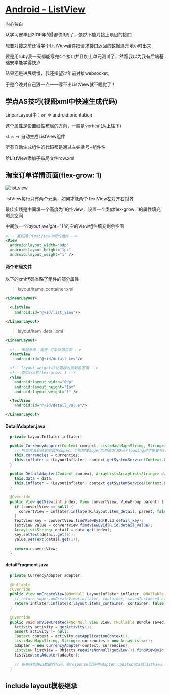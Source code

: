 # [Android - ListView](/2020/01/list_view.md)

<i class="fa fa-paragraph"></i>
内心独白

从学习安卓到2019年的🎄都快3周了，依然不能对接上项目的接口

想要对接之前还得学个ListView组件把请求接口返回的数据漂亮地小时出来

要是用ruby我一天都能写完4个接口并且加上单元测试了，然而我以为我有后端基础安卓能学得快点

结果还是进展缓慢，我还指望过年前对接websocket。

于是今晚对自己狠一点——写不出ListView就不睡觉了！

## 学点AS技巧(视图xml中快速生成代码)

LinearLayout中：`or` => android:orientation

这个属性是设置线性布局的方向，一般是vertical(从上往下)

`<Lis` => 自动生成ListView组件

所有自动生成组件的代码都是通过左尖括号+组件名

<i class="fa fa-hashtag"></i>
给ListView添加子布局文件row.xml

## 淘宝订单详情页面(flex-grow: 1)

![list_view](list_view.png)

<i class="fa fa-hashtag"></i>
listView每行只有两个元素，如何才能两个TextView左对齐右对齐

最佳实践是中间填一个高度为1的空view，设置一个类似flex-grow: 1的属性填充剩余空间

中间放一个<var class="mark">layout_weight="1"</var>的空的View组件填充剩余空间

```xml
<!-- 塞到两个TextView中间的组件 -->
<View
  android:layout_width="0dp"
  android:layout_height="1px"
  android:layout_weight="1" />
```

<!-- tabs:start -->

#### **两个布局文件**

以下的xml代码省略了组件的部分属性

> layout/items_container.xml

```xml
<LinearLayout>

  <ListView
    android:id="@+id/list_view"/>

</LinearLayout>
```

> layout/item_detail.xml

```xml
<LinearLayout>

  <!-- 布局参考：淘宝-订单详情页面 -->
  <TextView
    android:id="@+id/detail_key"/>

  <!-- layout_weight=1让容器占据剩余宽度 -->
  <!-- 类似css的flex-grow: 1 -->
  <View
    android:layout_width="0dp"
    android:layout_height="1px"
    android:layout_weight="1" />

  <TextView
    android:id="@+id/detail_value"/>

</LinearLayout>
```

#### **DetailAdapter.java**

```java
  private LayoutInflater inflater;

  public CurrencyAdapter(Context context, List<HashMap<String, String>> currencies) {
    // 构造方法会隐式地调用super。个别需要super的构造方法Overloading时才需要写super
    this.currencies = currencies;
    this.inflater = (LayoutInflater) context.getSystemService(Context.LAYOUT_INFLATER_SERVICE);
  }

  public DetailAdapter(Context context, ArrayList<ArrayList<String>> data) {
    this.data = data;
    this.inflater = (LayoutInflater) context.getSystemService(Context.LAYOUT_INFLATER_SERVICE);
  }

  @Override
  public View getView(int index, View convertView, ViewGroup parent) {
    if (convertView == null) {
      convertView = inflater.inflate(R.layout.item_detail, parent, false);
    }
    TextView key = convertView.findViewById(R.id.detail_key);
    TextView value = convertView.findViewById(R.id.detail_value);
    ArrayList<String> detail = data.get(index);
    key.setText(detail.get(0));
    value.setText(detail.get(1));

    return convertView;
  }
```

#### **detailFragment.java**

```java
  private CurrencyAdapter adapter;

  @Nullable
  @Override
  public View onCreateView(@NonNull LayoutInflater inflater, @Nullable ViewGroup container, @Nullable Bundle savedInstanceState) {
    // return super.onCreateView(inflater, container, savedInstanceState);
    return inflater.inflate(R.layout.items_container, container, false);
  }

  @Override
  public void onViewCreated(@NonNull View view, @Nullable Bundle savedInstanceState) {
    Activity activity = getActivity();
    assert activity != null;
    Context context = activity.getApplicationContext();
    List<HashMap<String, String>> currencies = new ArrayList<>();
    adapter = new CurrencyAdapter(context, currencies);
    ListView listView = Objects.requireNonNull(getView()).findViewById(R.id.list_view);
    listView.setAdapter(adapter);

    // 省略获取接口数据的代码，在response回调中adapter.updateData或listView.setAdapter即可
  }
```

<!-- tabs:end -->

## include layout模板继承
